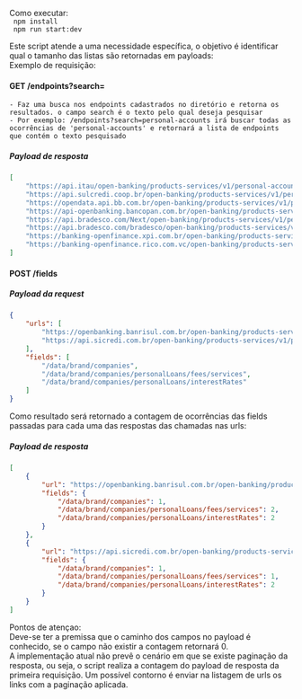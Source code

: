 Como executar:  
``` npm install```  
``` npm run start:dev```

Este script atende a uma necessidade específica, o objetivo é identificar qual o tamanho das listas são retornadas em payloads:  
Exemplo de requisição: 

#### GET /endpoints?search=
    - Faz uma busca nos endpoints cadastrados no diretório e retorna os resultados. o campo search é o texto pelo qual deseja pesquisar
    - Por exemplo: /endpoints?search=personal-accounts irá buscar todas as ocorrências de 'personal-accounts' e retornará a lista de endpoints que contém o texto pesquisado

##### Payload de resposta
```json
[
    "https://api.itau/open-banking/products-services/v1/personal-accounts",
    "https://api.sulcredi.coop.br/open-banking/products-services/v1/personal-accounts",
    "https://opendata.api.bb.com.br/open-banking/products-services/v1/personal-accounts",
    "https://api-openbanking.bancopan.com.br/open-banking/products-services/v1/personal-accounts",
    "https://api.bradesco.com/Next/open-banking/products-services/v1/personal-accounts",
    "https://api.bradesco.com/bradesco/open-banking/products-services/v1/personal-accounts",
    "https://banking-openfinance.xpi.com.br/open-banking/products-services/v1/personal-accounts",
    "https://banking-openfinance.rico.com.vc/open-banking/products-services/v1/personal-accounts"
]
```
#### POST /fields
##### Payload da request
```json
{
    "urls": [
        "https://openbanking.banrisul.com.br/open-banking/products-services/v1/personal-loans",
        "https://api.sicredi.com.br/open-banking/products-services/v1/personal-loans"
    ],
    "fields": [
        "/data/brand/companies",
        "/data/brand/companies/personalLoans/fees/services",
        "/data/brand/companies/personalLoans/interestRates"
    ]
}
```
Como resultado será retornado a contagem de ocorrências das fields passadas para cada uma das respostas das chamadas nas urls:

##### Payload de resposta
```json
[
    {
        "url": "https://openbanking.banrisul.com.br/open-banking/products-services/v1/personal-loans",
        "fields": {
            "/data/brand/companies": 1,
            "/data/brand/companies/personalLoans/fees/services": 2,
            "/data/brand/companies/personalLoans/interestRates": 2
        }
    },
    {
        "url": "https://api.sicredi.com.br/open-banking/products-services/v1/personal-loans",
        "fields": {
            "/data/brand/companies": 1,
            "/data/brand/companies/personalLoans/fees/services": 1,
            "/data/brand/companies/personalLoans/interestRates": 2
        }
    }
]
```
Pontos de atençao:  
Deve-se ter a premissa que o caminho dos campos no payload é conhecido, se o campo não existir a contagem retornará 0.  
A implementação atual não prevê o cenário em que se existe paginação da resposta, ou seja, o script realiza a contagem do payload de resposta da primeira requisição. Um possível contorno é enviar na listagem de urls os links com a paginação aplicada.
